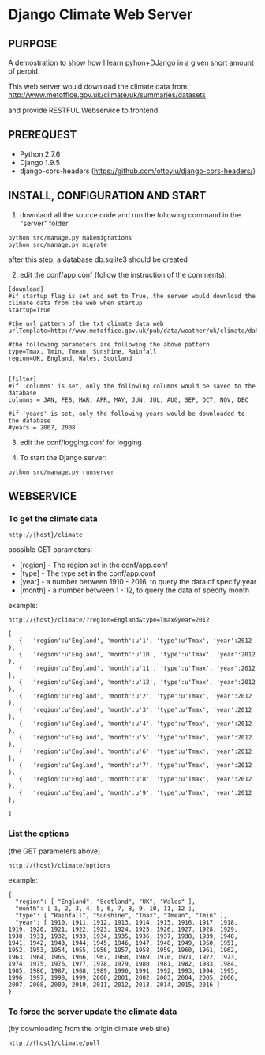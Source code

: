 # Django Climate Web Server

## PURPOSE
A demostration to show how I learn pyhon+DJango in a given short amount of peroid.

This web server would download the climate data from:
http://www.metoffice.gov.uk/climate/uk/summaries/datasets

and provide RESTFUL Webservice to frontend.

## PREREQUEST
- Python 2.7.6
- Django 1.9.5
- django-cors-headers (https://github.com/ottoyiu/django-cors-headers/)

## INSTALL, CONFIGURATION AND START
1. downlaod all the source code and run the following command in the "server" folder
```
python src/manage.py makemigrations
python src/manage.py migrate
```
after this step, a database db.sqlite3 should be created

2. edit the conf/app.conf (follow the instruction of the comments):
```
[download]
#if startup flag is set and set to True, the server would download the climate data from the web when startup
startup=True

#the url pattern of the txt climate data web
urlTemplate=http://www.metoffice.gov.uk/pub/data/weather/uk/climate/datasets/{type}/date/{region}.txt

#the following parameters are following the above pattern
type=Tmax, Tmin, Tmean, Sunshine, Rainfall
region=UK, England, Wales, Scotland


[filter]
#if 'columns' is set, only the following columns would be saved to the database
columns = JAN, FEB, MAR, APR, MAY, JUN, JUL, AUG, SEP, OCT, NOV, DEC

#if 'years' is set, only the following years would be downloaded to the database
#years = 2007, 2008
```

3. edit the conf/logging.conf for logging

4. To start the Django server:
```
python src/manage.py runserver
```

## WEBSERVICE
### To get the climate data
```
http://{host}/climate
```
possible GET parameters:
- [region] - The region set in the conf/app.conf
- [type] - The type set in the conf/app.conf
- [year] - a number between 1910 - 2016, to query the data of specify year
- [month] - a number between 1 - 12, to query the data of specify month

example:
```
http://{host}/climate/?region=England&type=Tmax&year=2012
```
```
[  
   {   'region':u'England', 'month':u'1', 'type':u'Tmax', 'year':2012 },
   {   'region':u'England', 'month':u'10', 'type':u'Tmax', 'year':2012 },
   {   'region':u'England', 'month':u'11', 'type':u'Tmax', 'year':2012 },
   {   'region':u'England', 'month':u'12', 'type':u'Tmax', 'year':2012 },
   {   'region':u'England', 'month':u'2', 'type':u'Tmax', 'year':2012 },
   {   'region':u'England', 'month':u'3', 'type':u'Tmax', 'year':2012 },
   {   'region':u'England', 'month':u'4', 'type':u'Tmax', 'year':2012 },
   {   'region':u'England', 'month':u'5', 'type':u'Tmax', 'year':2012 },
   {   'region':u'England', 'month':u'6', 'type':u'Tmax', 'year':2012 },
   {   'region':u'England', 'month':u'7', 'type':u'Tmax', 'year':2012 },
   {   'region':u'England', 'month':u'8', 'type':u'Tmax', 'year':2012 },
   {   'region':u'England', 'month':u'9', 'type':u'Tmax', 'year':2012 },

]
```

### List the options
(the GET parameters above)
```
http://{host}/climate/options
```
example:
```
{
  "region": [ "England", "Scotland", "UK", "Wales" ],
  "month": [ 1, 2, 3, 4, 5, 6, 7, 8, 9, 10, 11, 12 ],
  "type": [ "Rainfall", "Sunshine", "Tmax", "Tmean", "Tmin" ],
  "year": [ 1910, 1911, 1912, 1913, 1914, 1915, 1916, 1917, 1918, 1919, 1920, 1921, 1922, 1923, 1924, 1925, 1926, 1927, 1928, 1929, 1930, 1931, 1932, 1933, 1934, 1935, 1936, 1937, 1938, 1939, 1940, 1941, 1942, 1943, 1944, 1945, 1946, 1947, 1948, 1949, 1950, 1951, 1952, 1953, 1954, 1955, 1956, 1957, 1958, 1959, 1960, 1961, 1962, 1963, 1964, 1965, 1966, 1967, 1968, 1969, 1970, 1971, 1972, 1973, 1974, 1975, 1976, 1977, 1978, 1979, 1980, 1981, 1982, 1983, 1984, 1985, 1986, 1987, 1988, 1989, 1990, 1991, 1992, 1993, 1994, 1995, 1996, 1997, 1998, 1999, 2000, 2001, 2002, 2003, 2004, 2005, 2006, 2007, 2008, 2009, 2010, 2011, 2012, 2013, 2014, 2015, 2016 ] 
}
```

### To force the server update the climate data 
(by downloading from the origin climate web site)
```
http://{host}/climate/pull
```

